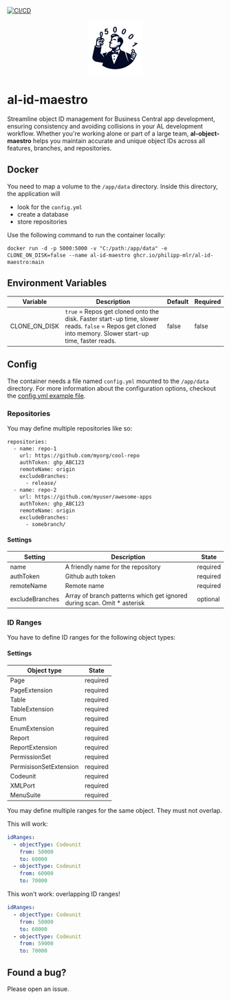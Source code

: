[![CI/CD](https://github.com/philipp-mlr/al-id-maestro/actions/workflows/CICD.yml/badge.svg?branch=main)](https://github.com/philipp-mlr/al-id-maestro/actions/workflows/CICD.yml)

<p align="center">
  <picture>
    <source srcset="https://github.com/philipp-mlr/al-id-maestro/blob/main/public/img/logo.png?raw=true" width="25%" height="25%">
    <img src="https://github.com/philipp-mlr/al-id-maestro/blob/main/public/img/logo.png?raw=true" width="25%" height="25%">
  </picture>
</p>

<!-- omit in toc -->

# al-id-maestro

Streamline object ID management for Business Central app development, ensuring consistency and avoiding collisions in your AL development workflow.
Whether you're working alone or part of a large team, **al-object-maestro** helps you maintain accurate and unique object IDs across all features, branches, and repositories.

## Docker

You need to map a volume to the `/app/data` directory. Inside this directory, the application will

- look for the `config.yml`
- create a database
- store repositories

Use the following command to run the container locally:

```
docker run -d -p 5000:5000 -v "C:/path:/app/data" -e CLONE_ON_DISK=false --name al-id-maestro ghcr.io/philipp-mlr/al-id-maestro:main
```

## Environment Variables

| Variable      | Description                                                                                                                                              | Default | Required |
| ------------- | -------------------------------------------------------------------------------------------------------------------------------------------------------- | ------- | -------- |
| CLONE_ON_DISK | `true` = Repos get cloned onto the disk. Faster start-up time, slower reads. `false` = Repos get cloned into memory. Slower start-up time, faster reads. | false   | false    |

## Config

The container needs a file named `config.yml` mounted to the `/app/data` directory.
For more information about the configuration options, checkout the [config.yml example file](https://github.com/philipp-mlr/al-id-maestro/blob/main/data/config.yml.example).

### Repositories

You may define multiple repositories like so:

```
repositories:
  - name: repo-1
    url: https://github.com/myorg/cool-repo
    authToken: ghp_ABC123
    remoteName: origin
    excludeBranches:
      - release/
  - name: repo-2
    url: https://github.com/myuser/awesome-apps
    authToken: ghp_ABC123
    remoteName: origin
    excludeBranches:
      - somebranch/
```

#### Settings

| Setting         | Description                                                              | State    |
| --------------- | ------------------------------------------------------------------------ | -------- |
| name            | A friendly name for the repository                                       | required |
| authToken       | Github auth token                                                        | required |
| remoteName      | Remote name                                                              | required |
| excludeBranches | Array of branch patterns which get ignored during scan. Omit \* asterisk | optional |

### ID Ranges

You have to define ID ranges for the following object types:

#### Settings

| Object type            | State    |
| ---------------------- | -------- |
| Page                   | required |
| PageExtension          | required |
| Table                  | required |
| TableExtension         | required |
| Enum                   | required |
| EnumExtension          | required |
| Report                 | required |
| ReportExtension        | required |
| PermissionSet          | required |
| PermisisonSetExtension | required |
| Codeunit               | required |
| XMLPort                | required |
| MenuSuite              | required |

You may define multiple ranges for the same object. They must not overlap.

This will work:

```yaml
idRanges:
  - objectType: Codeunit
    from: 50000
    to: 60000
  - objectType: Codeunit
    from: 60000
    to: 70000
```

This won't work: overlapping ID ranges!

```yaml
idRanges:
  - objectType: Codeunit
    from: 50000
    to: 60000
  - objectType: Codeunit
    from: 59000
    to: 70000
```

## Found a bug?

Please open an issue.
